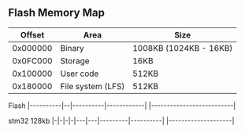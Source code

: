 ## Flash Memory Map

| Offset   | Area              | Size                   |
| -------- | ----------------- | ---------------------- |
| 0x000000 | Binary            | 1008KB (1024KB - 16KB) |
| 0x0FC000 | Storage           | 16KB                   |
| 0x100000 | User code         | 512KB                  |
| 0x180000 | File system (LFS) | 512KB                  |

Flash
|----------|--|----------|------------|
|--------------------------|

stm32
128kb
|-|-|-|-|---|---|---------|----------|
|--------------------|
